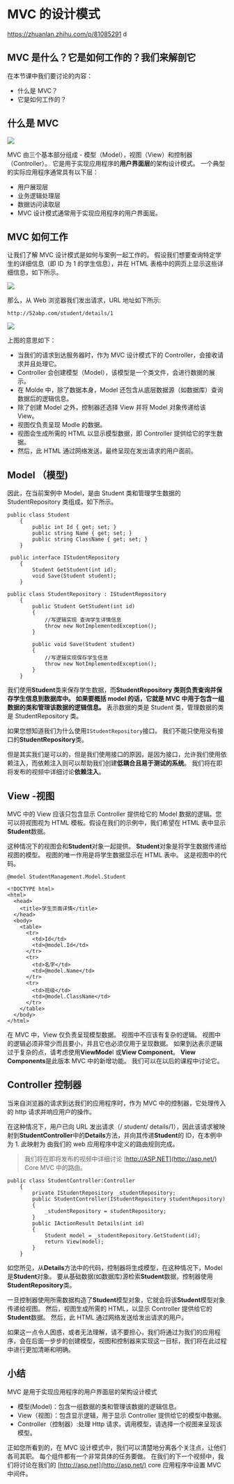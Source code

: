 # MVC 的设计模式

https://zhuanlan.zhihu.com/p/81085291
d

## MVC 是什么？它是如何工作的？我们来解剖它

在本节课中我们要讨论的内容：

+   什么是 MVC？
+   它是如何工作的？

## 什么是 MVC

![](https://pic1.zhimg.com/v2-dc0d4008db85b3f5028618e524bf4c04_b.png)

MVC 由三个基本部分组成 - 模型（Model），视图（View）和控制器（Controller）。 它是用于实现应用程序的**用户界面层**的架构设计模式。 一个典型的实际应用程序通常具有以下层：

+   用户展现层
+   业务逻辑处理层
+   数据访问读取层
+   MVC 设计模式通常用于实现应用程序的用户界面层。

## MVC 如何工作

让我们了解 MVC 设计模式是如何与案例一起工作的。 假设我们想要查询特定学生的详细信息（即 ID 为 1 的学生信息），并在 HTML 表格中的网页上显示这些详细信息，如下所示。

![](https://pic4.zhimg.com/v2-0ace67e2c6e42f7f6de41a33e8db044f_b.png)

那么，从 Web 浏览器我们发出请求，URL 地址如下所示:

```text
http://52abp.com/student/details/1
```

![](https://pic4.zhimg.com/v2-c0f8ea102b68be933cf0ad8461caec93_b.png)

上图的意思如下：

+   当我们的请求到达服务器时，作为 MVC 设计模式下的 Controller，会接收请求并且处理它。
+   Controller 会创建模型（Model），该模型是一个类文件，会进行数据的展示。
+   在 Molde 中，除了数据本身，Model 还包含从底层数据源（如数据库）查询数据后的逻辑信息。
+   除了创建 Model 之外，控制器还选择 View 并将 Model 对象传递给该 View。
+   视图仅负责呈现 Modle 的数据。
+   视图会生成所需的 HTML 以显示模型数据，即 Controller 提供给它的学生数据。
+   然后，此 HTML 通过网络发送，最终呈现在发出请求的用户面前。

## Model （模型)

因此，在当前案例中 Model，是由 Student 类和管理学生数据的 StudentRepository 类组成，如下所示。

```text
public class Student
    {
        public int Id { get; set; }
        public string Name { get; set; }
        public string ClassName { get; set; }
    }

 public interface IStudentRepository
    {
        Student GetStudent(int id);
        void Save(Student student);
    }

public class StudentRepository : IStudentRepository
    {
        public Student GetStudent(int id)
        {
            //写逻辑实现 查询学生详情信息
            throw new NotImplementedException();
        }

        public void Save(Student student)
        {
            //写逻辑实现保存学生信息
            throw new NotImplementedException();
        }
    }
```

我们使用**Student**类来保存学生数据，而**StudentRepository 类则负责查询并保存学生信息到数据库中。 如果要概括 model 的话，它就是 MVC 中用于包含一组数据的类和管理该数据的逻辑信息。** 表示数据的类是 Student 类，管理数据的类是 StudentRepository 类。

如果您想知道我们为什么使用`IStudentRepository`接口。 我们不能只使用没有接口的**StudentRepository**类。

但是其实我们是可以的，但是我们使用接口的原因，是因为接口，允许我们使用依赖注入，而依赖注入则可以帮助我们创建**低耦合且易于测试的系统**。 我们将在即将发布的视频中详细讨论**依赖注入**。

## View -视图

MVC 中的 View 应该只包含显示 Controller 提供给它的 Model 数据的逻辑。您可以将视图视为 HTML 模板。假设在我们的示例中，我们希望在 HTML 表中显示**Student**数据。

这种情况下的视图会和**Student**对象一起提供。 **Student**对象是将学生数据传递给视图的模型。 视图的唯一作用是将学生数据显示在 HTML 表中。 这是视图中的代码。

```text
@model StudentManagement.Model.Student

<!DOCTYPE html>
<html>
  <head>
    <title>学生页面详情</title>
  </head>
  <body>
    <table>
      <tr>
        <td>Id</td>
        <td>@model.Id</td>
      </tr>
      <tr>
        <td>名字</td>
        <td>@model.Name</td>
      </tr>
      <tr>
        <td>班级</td>
        <td>@model.ClassName</td>
      </tr>
    </table>
  </body>
</html>
```

在 MVC 中，View 仅负责呈现模型数据。 视图中不应该有复杂的逻辑。 视图中的逻辑必须非常少而且要小，并且它也必须仅用于呈现数据。 如果到达表示逻辑过于复杂的点，请考虑使用**ViewMode**l 或**View Component**。 **View Components**是此版本 MVC 中的新增功能。 我们可以在以后的课程中讨论它。

## Controller 控制器

当来自浏览器的请求到达我们的应用程序时，作为 MVC 中的控制器，它处理传入的 http 请求并响应用户的操作。

在这种情况下，用户已向 URL 发出请求（/ student/ details/1），因此该请求被映射到**StudentController**中的**Details**方法，并向其传递**Student**的 ID，在本例中为 1. 此映射为 由我们的 web 应用程序中定义的路由规则完成。

> 我们将在即将发布的视频中详细讨论 [http://ASP.NET](http://asp.net/) Core MVC 中的路由。  

```text
public class StudentController:Controller
    {
        private IStudentRepository _studentRepository;
        public StudentController(IStudentRepository studentRepository)
        {
            _studentRepository = studentRepository;
        }
        public IActionResult Details(int id)
        {
            Student model = _studentRepository.GetStudent(id);
            return View(model);
        }
    }
```

如您所见，从**Details**方法中的代码，控制器将生成模型，在这种情况下，Model 是**Student**对象。 要从基础数据(如数据库)源检索**Student**数据，控制器使用**StudentRepository**类。

一旦控制器使用所需数据构造了**Student**模型对象，它就会将该**Student**模型对象传递给视图。 然后，视图生成所需的 HTML，以显示 Controller 提供给它的**Student**数据。 然后，此 HTML 通过网络发送给发出请求的用户。

如果这一点令人困惑，或者无法理解，请不要担心，我们将通过为我们的应用程序，会在后面一步步的创建模型，视图和控制器来实现这一目标，我们将在此过程中进行更加清晰和明确。

## 小结

MVC 是用于实现应用程序的用户界面层的架构设计模式

+   模型(Model)：包含一组数据的类和管理该数据的逻辑信息。
+   View（视图）：包含显示逻辑，用于显示 Controller 提供给它的模型中数据。
+   Controller（控制器）:处理 Http 请求，调用模型，请选择一个视图来呈现该模型。

正如您所看到的，在 MVC 设计模式中，我们可以清楚地分离各个关注点，让他们各司其职。 每个组件都有一个非常具体的任务要做。 在我们的下一个视频中，我们将讨论在我们的 [http://asp.net](http://asp.net/) core 应用程序中设置 MVC 中间件。